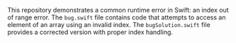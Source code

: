 This repository demonstrates a common runtime error in Swift: an index out of range error. The `bug.swift` file contains code that attempts to access an element of an array using an invalid index. The `bugSolution.swift` file provides a corrected version with proper index handling.